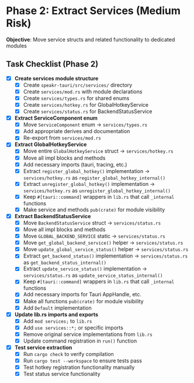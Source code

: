 # Phase 2: Extract Services (Medium Risk)

**Objective**: Move service structs and related functionality to dedicated modules

## Task Checklist (Phase 2)

- [x] **Create services module structure**
  - [x] Create `speakr-tauri/src/services/` directory
  - [x] Create `services/mod.rs` with module declarations
  - [x] Create `services/types.rs` for shared enums
  - [x] Create `services/hotkey.rs` for GlobalHotkeyService
  - [x] Create `services/status.rs` for BackendStatusService

- [x] **Extract ServiceComponent enum**
  - [x] Move `ServiceComponent` enum → `services/types.rs`
  - [x] Add appropriate derives and documentation
  - [x] Re-export from `services/mod.rs`

- [x] **Extract GlobalHotkeyService**
  - [x] Move entire `GlobalHotkeyService` struct → `services/hotkey.rs`
  - [x] Move all impl blocks and methods
  - [x] Add necessary imports (tauri, tracing, etc.)
  - [x] Extract `register_global_hotkey()` implementation → `services/hotkey.rs` as
        `register_global_hotkey_internal()`
  - [x] Extract `unregister_global_hotkey()` implementation → `services/hotkey.rs` as
        `unregister_global_hotkey_internal()`
  - [x] Keep `#[tauri::command]` wrappers in `lib.rs` that call `_internal` functions
  - [x] Make service and methods `pub(crate)` for module visibility

- [x] **Extract BackendStatusService**
  - [x] Move `BackendStatusService` struct → `services/status.rs`
  - [x] Move all impl blocks and methods
  - [x] Move `GLOBAL_BACKEND_SERVICE` static → `services/status.rs`
  - [x] Move `get_global_backend_service()` helper → `services/status.rs`
  - [x] Move `update_global_service_status()` helper → `services/status.rs`
  - [x] Extract `get_backend_status()` implementation → `services/status.rs` as
        `get_backend_status_internal()`
  - [x] Extract `update_service_status()` implementation → `services/status.rs` as
        `update_service_status_internal()`
  - [x] Keep `#[tauri::command]` wrappers in `lib.rs` that call `_internal` functions
  - [x] Add necessary imports for Tauri AppHandle, etc.
  - [x] Make all functions `pub(crate)` for module visibility
  - [x] Add `Default` implementation

- [x] **Update lib.rs imports and exports**
  - [x] Add `mod services;` to `lib.rs`
  - [x] Add `use services::*;` or specific imports
  - [x] Remove original service implementations from `lib.rs`
  - [x] Update command registration in `run()` function

- [x] **Test service extraction**
  - [x] Run `cargo check` to verify compilation
  - [x] Run `cargo test --workspace` to ensure tests pass
  - [x] Test hotkey registration functionality manually
  - [x] Test status service functionality

